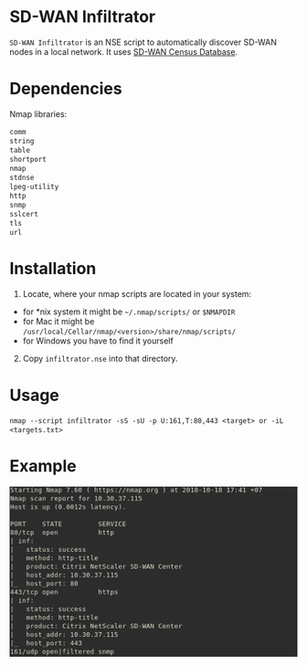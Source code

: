 # SD-WAN Infiltrator
`SD-WAN Infiltrator` is an NSE script to automatically discover SD-WAN nodes in a local network. It uses [SD-WAN Census Database](https://github.com/sdnewhop/sdwannewhope/blob/master/census.md).

# Dependencies
Nmap libraries:
```
comm
string
table
shortport
nmap
stdnse
lpeg-utility
http
snmp
sslcert
tls
url
```

# Installation
1. Locate, where your nmap scripts are located in your system:
* for *nix system it might be  `~/.nmap/scripts/` or `$NMAPDIR`
* for Mac it might be `/usr/local/Cellar/nmap/<version>/share/nmap/scripts/`
* for Windows you have to find it yourself

2. Copy `infiltrator.nse` into that directory.

# Usage
```
nmap --script infiltrator -sS -sU -p U:161,T:80,443 <target> or -iL <targets.txt>
```
# Example
![Output example](output.png)
